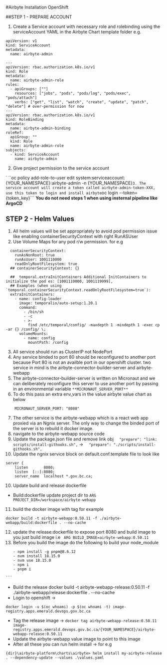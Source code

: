 #Airbyte Installation OpenShift

##STEP 1 - PREPARE ACCOUNT

1. Create a Service account with necessary role and rolebinding using the serviceAccount YAML in the Airbyte Chart template folder e.g.




```
apiVersion: v1
kind: ServiceAccount
metadata:
  name: airbyte-admin

---
apiVersion: rbac.authorization.k8s.io/v1
kind: Role
metadata:
  name: airbyte-admin-role
rules:
  - apiGroups: [""]
    resources: ["jobs", "pods", "pods/log", "pods/exec", "pods/attach"]
    verbs: ["get", "list", "watch", "create", "update", "patch", "delete"] # over-permission for now
---
apiVersion: rbac.authorization.k8s.io/v1
kind: RoleBinding
metadata:
  name: airbyte-admin-binding
roleRef:
  apiGroup: ""
  kind: Role
  name: airbyte-admin-role
subjects:
  - kind: ServiceAccount
    name: airbyte-admin

```


2.  Give project permission to the service account

` ``oc policy add-role-to-user edit system:serviceaccount:{YOUR_NAMESPACE}:airbyte-admin -n {YOUR_NAMESPACE}```
3. The service account will create a token called airbyte-admin-token-XXX, use this token to login and install airbyte
```oc login --token={token_key}```
**You do not need steps 1 when using insternal pipeline like ArgoCD**

## STEP 2 - Helm Values

1. All helm values will be set appropriately to avoid pod permission issue like enabling containerSecurityContext with right RunASUser
2. Use Volume Maps for any pod r/w permission. for e.g 

```
  containerSecurityContext:
    runAsNonRoot: true
    runAsUser: 1001110000
    readOnlyRootFilesystem: true
  ## containerSecurityContext: {}

  ##  temporal.extraInitContainers Additional InitContainers to initialize the pod es: [1001110000, 1001119999], 
  ## Examples (when using `temporal.containerSecurityContext.readOnlyRootFilesystem=true`):
  extraInitContainers:
    - name: config-loader
      image: temporalio/auto-setup:1.20.1
      command:
        - /bin/sh
        - -c
        - >-
          find /etc/temporal/config/ -maxdepth 1 -mindepth 1 -exec cp -ar {} /config/ \;
      volumeMounts:
        - name: config
          mountPath: /config
```
3.  All service should run as ClusterIP not NodePort
4.  Any service binded to port 80 should be reconfigured to another port because Port 80 is not an availble port in our openshift cluster. two service in mind is the airbyte-connector-builder-server and airbyte-webapp 
5.  The airbyte-connector-builder-server is written on Micronaut and we can deliberately reconfigure this server to use another port by passing in an environmental variable `**MICRONAUT_SERVER_PORT**`
6. To do this pass an extra env_vars in the value airbyte value chart as below

``` env_vars: 
    MICRONAUT_SERVER_PORT: "8080"
```
7. The other service is the airbyte-webapp which is a react web app proxied via an Ngnix server. The only way to change the binded port of the server is to rebuild it docker image.
8.  navigate to the airbyte-webapp source code
9. Update the package.json file and remove link obj `  "prepare": "link: scripts/install-githooks.sh",` -> `  "prepare": "./scripts/install-githooks.sh",`
9.  Update the ngnix service block on default.conf.template file to look like 
```
server {
    listen       8080;
    listen  [::]:8080;
    server_name  localhost *.gov.bc.ca;
```
10. Update build and release dockerfile
- Build:dockerfile update project dir to 
```ARG PROJECT_DIR=/workspace/airbyte-webapp```
11. build the docker image with tag for example 
``` 
docker build -t airbyte-webapp:0.50.11 -f ./airbyte-webapp/build:dockerfile . --no-cache
```
12. update the release:dockerfile to expose port 8080 and build image to you just build image i.e 
``` ARG BUILD_IMAGE=airbyte-webapp:0.50.11```
13.  Before you build the image do the following to build your node_module
     ```
     - npm install -g pnpm@8.6.12
     - nvm install 18.15.0
     - nvm use 18.15.0
     - npm i
     - pnpm i
	```
- Build the release docker build -t airbyte-webapp-release:0.50.11 -f ./airbyte-webapp/release:dockerfile . --no-cache
- Login to openshift -> 
```
docker login -u $(oc whoami) -p $(oc whoami -t) image-registry.apps.emerald.devops.gov.bc.ca
```
- Tag the release image ->
``` docker tag airbyte-webapp-release:0.50.11 image-registry.apps.emerald.devops.gov.bc.ca/{YOUR_NAMESPACE}/airbyte-webapp-release:0.50.11 ```
- Update the airbyte-webapp value image to point to this image 
- After all these you can run helm install -> for e.g 
```
{dir}\airbyte-platform\charts\airbyte> helm install my-airbyte-release . --dependency-update --values .\values.yaml

```

